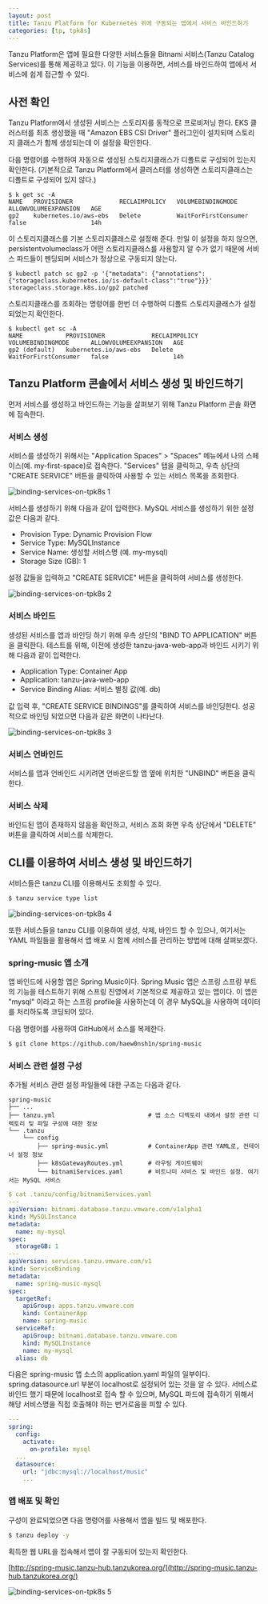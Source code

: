 ```yaml
---
layout: post
title: Tanzu Platform for Kubernetes 위에 구동되는 앱에서 서비스 바인드하기
categories: [tp, tpk8s]
---
```


Tanzu Platform은 앱에 필요한 다양한 서비스들을 Bitnami 서비스(Tanzu Catalog Services)를 통해 제공하고 있다. 이 기능을 이용하면, 서비스를 바인드하여 앱에서 서비스에 쉽게 접근할 수 있다.

## 사전 확인
Tanzu Platform에서 생성된 서비스는 스토리지를 동적으로 프로비저닝 한다. EKS 클러스터를 최초 생성했을 때 "Amazon EBS CSI Driver" 플러그인이 설치되며 스토리지 클래스가 함께 생성되는데 이 설정을 확인한다.

다음 명령어를 수행하여 자동으로 생성된 스토리지클래스가 디폴트로 구성되어 있는지 확인한다. (기본적으로 Tanzu Platform에서 클러스터를 생성하면 스토리지클래스는 디폴트로 구성되어 있지 않다.)
```
$ k get sc -A
NAME   PROVISIONER             RECLAIMPOLICY   VOLUMEBINDINGMODE      ALLOWVOLUMEEXPANSION   AGE
gp2    kubernetes.io/aws-ebs   Delete          WaitForFirstConsumer   false                  14h
```

이 스토리지클래스를 기본 스토리지클래스로 설정해 준다. 만일 이 설정을 하지 않으면, persistentvolumeclass가 어떤 스토리지클래스를 사용할지 알 수가 없기 때문에 서비스 파드들이 펜딩되며 서비스가 정상으로 구동되지 않는다.
```
$ kubectl patch sc gp2 -p '{"metadata": {"annotations":{"storageclass.kubernetes.io/is-default-class":"true"}}}'
storageclass.storage.k8s.io/gp2 patched
```
스토리지클래스를 조회하는 명령어를 한번 더 수행하여 디폴트 스토리지클래스가 설정되었는지 확인한다.
```
$ kubectl get sc -A
NAME            PROVISIONER             RECLAIMPOLICY   VOLUMEBINDINGMODE      ALLOWVOLUMEEXPANSION   AGE
gp2 (default)   kubernetes.io/aws-ebs   Delete          WaitForFirstConsumer   false                  14h
```

## Tanzu Platform 콘솔에서 서비스 생성 및 바인드하기
먼저 서비스를 생성하고 바인드하는 기능을 살펴보기 위해 Tanzu Platform 콘솔 화면에 접속한다.

### 서비스 생성
서비스를 생성하기 위해서는 "Application Spaces" > "Spaces" 메뉴에서 나의 스페이스(예. my-first-space)로 접속한다. "Services" 탭을 클릭하고, 우측 상단의 "CREATE SERVICE" 버튼을 클릭하여 사용할 수 있는 서비스 목록을 조회한다.

![binding-services-on-tpk8s 1](../static/img/_posts/2024-08-07-binding-services-on-tpk8s/1.png)

서비스를 생성하기 위해 다음과 같이 입력한다. MySQL 서비스를 생성하기 위한 설정 값은 다음과 같다. 
- Provision Type: Dynamic Provision Flow
- Service Type: MySQLInstance
- Service Name: 생성할 서비스명 (예. my-mysql)
- Storage Size (GB): 1

설정 값들을 입력하고 "CREATE SERVICE" 버튼을 클릭하여 서비스를 생성한다.

![binding-services-on-tpk8s 2](../static/img/_posts/2024-08-07-binding-services-on-tpk8s/2.png)

### 서비스 바인드
생성된 서비스를 앱과 바인딩 하기 위해 우측 상단의 "BIND TO APPLICATION" 버튼을 클릭한다. 테스트를 위해, 이전에 생성한 tanzu-java-web-app과 바인드 시키기 위해 다음과 같이 입력한다.
- Application Type: Container App
- Application: tanzu-java-web-app
- Service Binding Alias: 서비스 별칭 값(예. db)

값 입력 후, "CREATE SERVICE BINDINGS"를 클릭하여 서비스를 바인딩한다. 성공적으로 바인딩 되었으면 다음과 같은 화면이 나타난다.

![binding-services-on-tpk8s 3](../static/img/_posts/2024-08-07-binding-services-on-tpk8s/3.png)

### 서비스 언바인드
서비스를 앱과 언바인드 시키려면 언바운드할 앱 옆에 위치한 "UNBIND" 버튼을 클릭한다.

### 서비스 삭제
바인드된 앱이 존재하지 않음을 확인하고, 서비스 조회 화면 우측 상단에서 "DELETE" 버튼을 클릭하여 서비스를 삭제한다. 

## CLI를 이용하여 서비스 생성 및 바인드하기

서비스들은 tanzu CLI를 이용해서도 조회할 수 있다.
```bash
$ tanzu service type list
```

![binding-services-on-tpk8s 4](../static/img/_posts/2024-08-07-binding-services-on-tpk8s/4.png)

또한 서비스들을 tanzu CLI를 이용하여 생성, 삭제, 바인드 할 수 있으나, 여기서는 YAML 파일들을 활용해서 앱 배포 시 함께 서비스를 관리하는 방법에 대해 살펴보겠다.

### spring-music 앱 소개
앱 바인드에 사용할 앱은 Spring Music이다. Spring Music 앱은 스프링 스프링 부트의 기능을 테스트하기 위해 스프링 진영에서 기본적으로 제공하고 있는 앱이다. 이 앱은 "mysql" 이라고 하는 스프링 profile을 사용하는데 이 경우 MySQL을 사용하여 데이터를 처리하도록 코딩되어 있다. 

다음 명령어를 사용하여 GitHub에서 소스를 복제한다.

```bash
$ git clone https://github.com/haew0nsh1n/spring-music
```

### 서비스 관련 설정 구성
추가될 서비스 관련 설정 파일들에 대한 구조는 다음과 같다.

    spring-music
    ├── ...
    ├── tanzu.yml                          # 앱 소스 디렉토리 내에서 설정 관련 디렉토리 및 파일 구성에 대한 정보
    └── .tanzu
        └── config          
            ├── spring-music.yml           # ContainerApp 관련 YAML로, 컨테이너 설정 정보
            ├── k8sGatewayRoutes.yml       # 라우팅 게이트웨이
            └── bitnamiServices.yaml       # 비트나미 서비스 및 바인드 설정. 여기서는 MySQL 서비스


```YAML
$ cat .tanzu/config/bitnamiServices.yaml
---
apiVersion: bitnami.database.tanzu.vmware.com/v1alpha1
kind: MySQLInstance
metadata:
  name: my-mysql
spec:
  storageGB: 1
---
apiVersion: services.tanzu.vmware.com/v1
kind: ServiceBinding
metadata:
  name: spring-music-mysql
spec:
  targetRef:
    apiGroup: apps.tanzu.vmware.com
    kind: ContainerApp
    name: spring-music
  serviceRef:
    apiGroup: bitnami.database.tanzu.vmware.com
    kind: MySQLInstance
    name: my-mysql
  alias: db
```

다음은 spring-music 앱 소스의 application.yaml 파일의 일부이다. spring.datasource.url 부분이 localhost로 설정되어 있는 것을 알 수 있다. 서비스로 바인드 했기 때문에 localhost로 접속 할 수 있으며, MySQL 파드에 접속하기 위해서 해당 서비스명을 직접 호출해야 하는 번거로움을 피할 수 있다.

```YAML 
---
spring:
  config:
    activate:
      on-profile: mysql
  ...
  datasource:
    url: "jdbc:mysql://localhost/music"
    ...
```

### 앱 배포 및 확인
구성이 완료되었으면 다음 명령어를 사용해서 앱을 빌드 및 배포한다.
```bash
$ tanzu deploy -y
```

획득한 웹 URL을 접속해서 앱이 잘 구동되어 있는지 확인한다.

[http://spring-music.tanzu-hub.tanzukorea.org/](http://spring-music.tanzu-hub.tanzukorea.org/)

![binding-services-on-tpk8s 5](../static/img/_posts/2024-08-07-binding-services-on-tpk8s/5.png)
